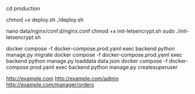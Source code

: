cd production

chmod +x deploy.sh
./deploy.sh

nano data/nginx/conf.d/nginx.conf
chmod +x init-letsencrypt.sh
sudo ./init-letsencrypt.sh

docker compose -f docker-compose.prod.yaml exec backend python manage.py migrate
docker compose -f docker-compose.prod.yaml exec backend python manage.py loaddata data.json
docker compose -f docker-compose.prod.yaml exec backend python manage.py createsuperuser

http://example.com
http://example.com/admin
http://example.com/manager/orders
